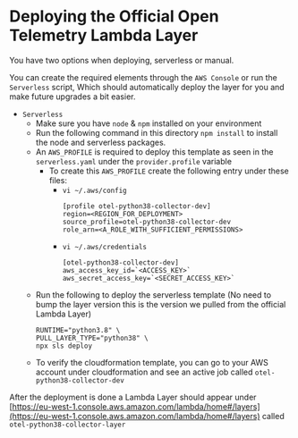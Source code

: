 # Deploying the Official Open Telemetry Lambda Layer

You have two options when deploying, serverless or manual.

You can create the required elements through the `AWS Console` or
run the `Serverless` script, Which should automatically deploy the layer for you and make future upgrades a bit easier.

- `Serverless`
    - Make sure you have `node` & `npm` installed on your environment
    - Run the following command in this directory `npm install` to install the node and serverless packages.
    - An `AWS_PROFILE` is required to deploy this template as seen in the `serverless.yaml` under the `provider.profile` variable
        - To create this `AWS_PROFILE` create the following entry under these files:
            - `vi ~/.aws/config`
              ```
              [profile otel-python38-collector-dev]
              region=<REGION_FOR_DEPLOYMENT>
              source_profile=otel-python38-collector-dev
              role_arn=<A_ROLE_WITH_SUFFICIENT_PERMISSIONS>
              ```
            - `vi ~/.aws/credentials`
              ```
              [otel-python38-collector-dev]
              aws_access_key_id=`<ACCESS_KEY>`
              aws_secret_access_key=`<SECRET_ACCESS_KEY>`
              ```
    - Run the following to deploy the serverless template (No need to bump the layer version this is the version we pulled from the official Lambda Layer)
      ```
      RUNTIME="python3.8" \
      PULL_LAYER_TYPE="python38" \
      npx sls deploy
      ```
    - To verify the cloudformation template, you can go to your AWS account under cloudformation and see an active job called `otel-python38-collector-dev`

After the deployment is done a Lambda Layer should appear under [https://eu-west-1.console.aws.amazon.com/lambda/home#/layers](https://eu-west-1.console.aws.amazon.com/lambda/home#/layers) called `otel-python38-collector-layer`




